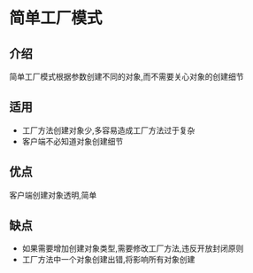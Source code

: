 #  简单工厂模式

## 介绍

简单工厂模式根据参数创建不同的对象,而不需要关心对象的创建细节

## 适用
 * 工厂方法创建对象少,多容易造成工厂方法过于复杂
 * 客户端不必知道对象创建细节

## 优点
客户端创建对象透明,简单

## 缺点
* 如果需要增加创建对象类型,需要修改工厂方法,违反开放封闭原则
* 工厂方法中一个对象创建出错,将影响所有对象创建


